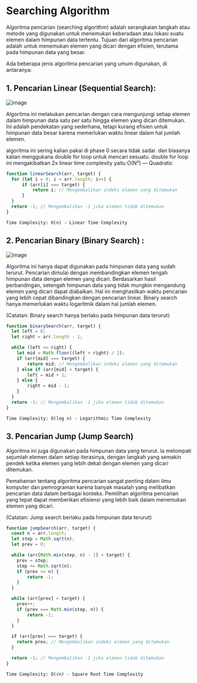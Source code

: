 # Searching Algorithm

Algoritma pencarian (searching algorithm) adalah serangkaian langkah atau metode yang digunakan untuk menemukan keberadaan atau lokasi suatu elemen dalam himpunan data tertentu. Tujuan dari algoritma pencarian adalah untuk menemukan elemen yang dicari dengan efisien, terutama pada himpunan data yang besar.

Ada beberapa jenis algoritma pencarian yang umum digunakan, di antaranya:

## 1. Pencarian Linear (Sequential Search):
![image](https://github.com/user-attachments/assets/b7812964-8bb8-4129-8d68-9b8a0f81fab5)

Algoritma ini melakukan pencarian dengan cara mengunjungi setiap elemen dalam himpunan data satu per satu hingga elemen yang dicari ditemukan. Ini adalah pendekatan yang sederhana, tetapi kurang efisien untuk himpunan data besar karena memerlukan waktu linear dalam hal jumlah elemen.

algoritma ini sering kalian pakai di phase 0 secara tidak sadar. dan biasanya kalian menggukana double for loop untuk mencari sesuatu.
double for loop ini mengakibatkan 2x linear time complexity yaitu O(N²) — Quadratic

```js
function linearSearch(arr, target) {
  for (let i = 0; i < arr.length; i++) {
      if (arr[i] === target) {
          return i; // Mengembalikan indeks elemen yang ditemukan
      }
  }
  return -1; // Mengembalikan -1 jika elemen tidak ditemukan
}
```

`Time Complexity: O(n) - Linear Time Complexity`

## 2. Pencarian Binary (Binary Search) :
![image](https://github.com/user-attachments/assets/04608fd5-2a45-4c12-bdb4-4997e30c8905)

Algoritma ini hanya dapat digunakan pada himpunan data yang sudah terurut. Pencarian dimulai dengan membandingkan elemen tengah himpunan data dengan elemen yang dicari. Berdasarkan hasil perbandingan, setengah himpunan data yang tidak mungkin mengandung elemen yang dicari dapat diabaikan. Hal ini menghasilkan waktu pencarian yang lebih cepat dibandingkan dengan pencarian linear. Binary search hanya memerlukan waktu logaritmik dalam hal jumlah elemen.

(Catatan: Binary search hanya berlaku pada himpunan data terurut)
```js
function binarySearch(arr, target) {
  let left = 0;
  let right = arr.length - 1;

  while (left <= right) {
    let mid = Math.floor((left + right) / 2);
    if (arr[mid] === target) {
        return mid; // Mengembalikan indeks elemen yang ditemukan
    } else if (arr[mid] < target) {
        left = mid + 1;
    } else {
        right = mid - 1;
    }
  }
  return -1; // Mengembalikan -1 jika elemen tidak ditemukan
}
```
`Time Complexity: O(log n) - Logarithmic Time Complexity`


## 3. Pencarian Jump (Jump Search)
Algoritma ini juga digunakan pada himpunan data yang terurut. Ia melompati sejumlah elemen dalam setiap iterasinya, dengan langkah yang semakin pendek ketika elemen yang lebih dekat dengan elemen yang dicari ditemukan.

Pemahaman tentang algoritma pencarian sangat penting dalam ilmu komputer dan pemrograman karena banyak masalah yang melibatkan pencarian data dalam berbagai konteks. Pemilihan algoritma pencarian yang tepat dapat memberikan efisiensi yang lebih baik dalam menemukan elemen yang dicari.

(Catatan: Jump search berlaku pada himpunan data terurut)

```js
function jumpSearch(arr, target) {
  const n = arr.length;
  let step = Math.sqrt(n);
  let prev = 0;

  while (arr[Math.min(step, n) - 1] < target) {
    prev = step;
    step += Math.sqrt(n);
    if (prev >= n) {
        return -1;
    }
  }

  while (arr[prev] < target) {
    prev++;
    if (prev === Math.min(step, n)) {
        return -1;
    }
  }

  if (arr[prev] === target) {
    return prev; // Mengembalikan indeks elemen yang ditemukan
  }

  return -1; // Mengembalikan -1 jika elemen tidak ditemukan
}
```
   
`Time Complexity: O(√n) - Square Root Time Complexity`







